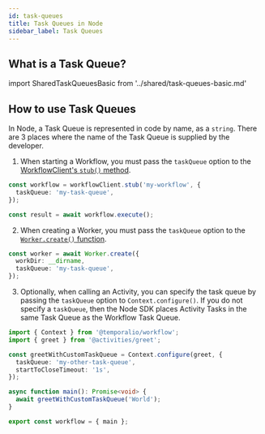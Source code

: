 ```yaml
---
id: task-queues
title: Task Queues in Node
sidebar_label: Task Queues
---
```


## What is a Task Queue?

import SharedTaskQueuesBasic from '../shared/task-queues-basic.md'

<SharedTaskQueuesBasic
workflowLink="/docs/java/workflows"
workerLink="/docs/java/workers"
/>

## How to use Task Queues

In Node, a Task Queue is represented in code by name, as a `string`.
There are 3 places where the name of the Task Queue is supplied by the developer.

1. When starting a Workflow, you must pass the `taskQueue` option to the [WorkflowClient's `stub()` method](https://nodejs.temporal.io/api/classes/client.workflowclient#stub).

```ts
const workflow = workflowClient.stub('my-workflow', {
  taskQueue: 'my-task-queue',
});

const result = await workflow.execute();
```

2. When creating a Worker, you must pass the `taskQueue` option to the [`Worker.create()` function](https://nodejs.temporal.io/api/classes/worker.worker-1#create).

```ts
const worker = await Worker.create({
  workDir: __dirname,
  taskQueue: 'my-task-queue',
});
```

3. Optionally, when calling an Activity, you can specify the task queue by passing the `taskQueue` option to `Context.configure()`. If you do not specify a `taskQueue`, then the Node SDK places Activity Tasks in the same Task Queue as the Workflow Task Queue.

```ts
import { Context } from '@temporalio/workflow';
import { greet } from '@activities/greet';

const greetWithCustomTaskQueue = Context.configure(greet, {
  taskQueue: 'my-other-task-queue',
  startToCloseTimeout: '1s',
});

async function main(): Promise<void> {
  await greetWithCustomTaskQueue('World');
}

export const workflow = { main };
```
